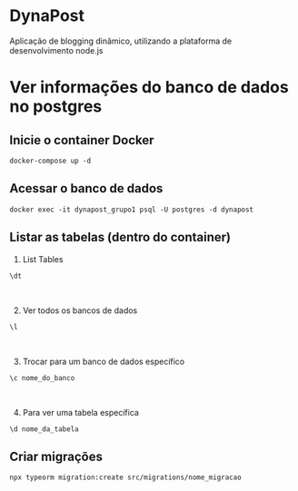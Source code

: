 # DynaPost

Aplicação de blogging dinâmico, utilizando a plataforma de desenvolvimento node.js


# Ver informações do banco de dados no postgres
## Inicie o container Docker

```
docker-compose up -d
```

## Acessar o banco de dados
```
docker exec -it dynapost_grupo1 psql -U postgres -d dynapost
```

## Listar as tabelas (dentro do container)

1) List Tables
```
\dt
```
<br>

2) Ver todos os bancos de dados
```
\l
```
<br>

3) Trocar para um banco de dados específico
```
\c nome_do_banco
```
<br>

4) Para ver uma tabela específica
```
\d nome_da_tabela
```

## Criar migrações
```
npx typeorm migration:create src/migrations/nome_migracao   
```